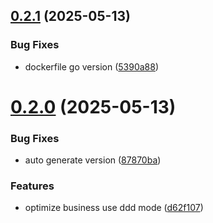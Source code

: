 ## [0.2.1](https://github.com/yugasun/hubsync/compare/v0.2.0...v0.2.1) (2025-05-13)


### Bug Fixes

* dockerfile go version ([5390a88](https://github.com/yugasun/hubsync/commit/5390a885e9653a15e38f89f7bc62468c2cf836d2))

# [0.2.0](https://github.com/yugasun/hubsync/compare/v0.1.0...v0.2.0) (2025-05-13)


### Bug Fixes

* auto generate version ([87870ba](https://github.com/yugasun/hubsync/commit/87870baf34c9242bfaaf71463736a42ce8842213))


### Features

* optimize business use ddd mode ([d62f107](https://github.com/yugasun/hubsync/commit/d62f107923576f73b072296f86cdc552f433a1b5))
